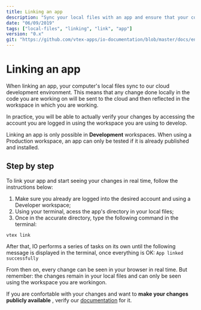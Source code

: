 ```yaml
---
title: Linking an app
description: "Sync your local files with an app and ensure that your code changes are reflected in real time in your workspace."
date: "06/09/2019"
tags: ["local-files", "linking", "link", "app"]
version: "0.x"
git: "https://github.com/vtex-apps/io-documentation/blob/master/docs/en/Recipes/store/linking-an-app.md"
---
```


# Linking an app

When linking an app, your computer's local files sync to our cloud development environment. This means that any change done locally in the code you are working on will be sent to the cloud and then reflected in the workspace in which you are working.

In practice, you will be able to actually verify your changes by accessing the account you are logged in using the workspace you are using to develop.

<div class="alert alert-warning">
Linking an app is only possible in <b>Development</b> workspaces. When using a Production workspace, an app can only be tested if it is already published and installed. 
</div>

## Step by step

To link your app and start seeing your changes in real time, follow the instructions below:

1. Make sure you already are logged into the desired account and using a Developer workspace;
2. Using your terminal, acess the app's directory in your local files;
3. Once in the accurate directory, type the following command in the terminal: 

`vtex link`

After that, IO performs a series of tasks on its own until the following message is displayed in the terminal, once everything is OK: `App linked successfully` 

From then on, every change can be seen in your browser in real time. But remember: the changes remain in your local files and can only be seen using the workspace you are workingon. 

If you are confortable with your changes and want to **make your changes publicly available** , verify our [documentation](https://vtex.io/docs/recipes/development/making-your-new-app-version-publicly-available) for it.
